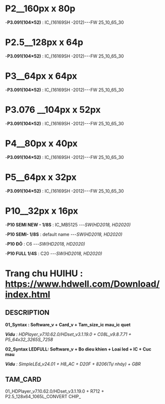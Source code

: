# P2__160px x 80p
-**P3.091(104×52)** : IC_(16169SH -2012)---FW 25_10_65_30

# P2.5__128px x 64p 
-**P3.091(104×52)** : IC_(16169SH -2012)---FW 25_10_65_30

# P3__64px x 64px
-**P3.091(104×52)** : IC_(16169SH -2012)---FW 25_10_65_30

# P3.076 __104px x 52px
-**P3.091(104×52)** : IC_(16169SH -2012)---FW 25_10_65_30

# P4__80px x 40px 
-**P3.091(104×52)** : IC_(16169SH -2012)---FW 25_10_65_30

# P5__64px x 32px
-**P3.091(104×52)** : IC_(16169SH -2012)---FW 25_10_65_30

# P10__32px x 16px
-**P10 SEMI NEW - 1/8S** : IC_MB5125 ---_SW(HD2018, HD2020)_

-**P10 SEMI- 1/8S** : default name ---_SW(HD2018, HD2020)_

-**P10 ĐỎ** : C6  ---_SW(HD2018, HD2020)_

-**P10 FULL 1/4S** : C20 ---_SW(HD2018, HD2020)_




#
#
#
# Trang chu HUIHU : https://www.hdwell.com/Download/index.html


## DESCRIPTION
**01_Syntax : Software_v + Card_v + Tam_size_ic mau_ic quet**

_**Vidu** : HDPlayer_v7.10.62.0/HDset_v3.1.19.0 + C08L_v9.8.7.71 + P5_64x32_3265S_7258_

**02_Syntax LEDFULL: Software_v + Bo dieu khien + Loai led + IC + Cuc mau**

_**Vidu** : SimpleLEd_v24.01 + H8_AC + D20F + 8206(Tự nháy) + GBR_

## TAM_CARD 
01_HDPlayer_v7.10.62.0/HDset_v3.1.19.0 + R712 + P2.5_128x64_1065L_CONVERT CHIP_


